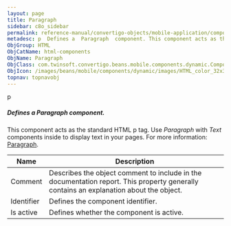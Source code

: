 ```yaml
---
layout: page
title: Paragraph
sidebar: c8o_sidebar
permalink: reference-manual/convertigo-objects/mobile-application/components/html-components/paragraph/
metadesc: p  Defines a  Paragraph  component. This component acts as the standard HTML p tag. Use  Paragraph  with  Text  components inside to display text in y
ObjGroup: HTML
ObjCatName: html-components
ObjName: Paragraph
ObjClass: com.twinsoft.convertigo.beans.mobile.components.dynamic.ComponentManager$1
ObjIcon: /images/beans/mobile/components/dynamic/images/HTML_color_32x32.png
topnav: topnavobj
---
```

p
##### Defines a <i>Paragraph</i> component.
This component acts as the standard HTML p tag.
Use <i>Paragraph</i> with <i>Text</i> components inside to display text in your pages.
 For more information: <a href='https://www.w3schools.com/tags/tag_p.asp' target='_blank'>Paragraph</a>.

Name | Description 
--- | ---
Comment | Describes the object comment to include in the documentation report.  This property generally contains an explanation about the object. 
Identifier | Defines the component identifier.  
Is active | Defines whether the component is active. 

